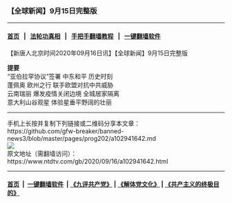 ### 【全球新闻】9月15日完整版
------------------------

#### [首页](https://github.com/gfw-breaker/banned-news3/blob/master/README.md) &nbsp;&nbsp;|&nbsp;&nbsp; [法轮功真相](https://github.com/begood0513/basic/blob/master/README.md)  &nbsp;&nbsp;|&nbsp;&nbsp; [手把手翻墙教程](https://github.com/gfw-breaker/guides/wiki)  &nbsp;&nbsp;|&nbsp;&nbsp; [一键翻墙软件](https://github.com/gfw-breaker/nogfw/blob/master/README.md)  



<div><div class="post_content" itemprop="articleBody">
 <p>
  【新唐人北京时间2020年09月16日讯】【全球新闻】9月15日完整版
 </p>
 <p>
  <strong>
   提要
  </strong>
  <br/>
  “亚伯拉罕协议”签署
  <ok href="https://www.ntdtv.com/gb/中东和平.htm">
   中东和平
  </ok>
  历史时刻
  <br/>
  <ok href="https://www.ntdtv.com/gb/蓬佩奥.htm">
   蓬佩奥
  </ok>
  欧州之行 联手欧盟对抗中共威胁
  <br/>
  <ok href="https://www.ntdtv.com/gb/云南瑞丽.htm">
   云南瑞丽
  </ok>
  爆发疫情关闭边境 全城居家隔离
  <br/>
  意大利山谷观星 体验星垂平野阔的壮丽
 </p>
 <div class="single_ad">
 </div>
</div>
</div>
<hr/>
手机上长按并复制下列链接或二维码分享本文章：<br/>
https://github.com/gfw-breaker/banned-news3/blob/master/pages/prog202/a102941642.md <br/>
<a href='https://github.com/gfw-breaker/banned-news3/blob/master/pages/prog202/a102941642.md'><img src='https://github.com/gfw-breaker/banned-news3/blob/master/pages/prog202/a102941642.md.png'/></a> <br/>
原文地址（需翻墙访问）：https://www.ntdtv.com/gb/2020/09/16/a102941642.html


------------------------
#### [首页](https://github.com/gfw-breaker/banned-news3/blob/master/README.md) &nbsp;|&nbsp; [一键翻墙软件](https://github.com/gfw-breaker/nogfw/blob/master/README.md) &nbsp;| [《九评共产党》](https://github.com/gfw-breaker/9ping.md/blob/master/README.md#九评之一评共产党是什么) | [《解体党文化》](https://github.com/gfw-breaker/jtdwh.md/blob/master/README.md) | [《共产主义的终极目的》](https://github.com/gfw-breaker/gczydzjmd.md/blob/master/README.md)


<img src='http://gfw-breaker.win/banned-news3/pages/prog202/a102941642.md' width='0px' height='0px'/>